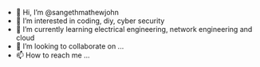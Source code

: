 - 👋 Hi, I’m @sangethmathewjohn
- 👀 I’m interested in coding, diy, cyber security
- 🌱 I’m currently learning electrical engineering, network engineering and cloud
- 💞️ I’m looking to collaborate on ...
- 📫 How to reach me ...

<!---
sangethmathewjohn/sangethmathewjohn is a ✨ special ✨ repository because its `README.md` (this file) appears on your GitHub profile.
You can click the Preview link to take a look at your changes.
--->
